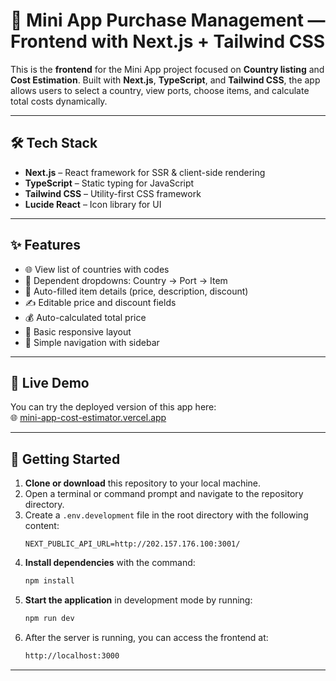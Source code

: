 # 🛒 Mini App Purchase Management — Frontend with Next.js + Tailwind CSS

This is the **frontend** for the Mini App project focused on **Country listing** and **Cost Estimation**. Built with **Next.js**, **TypeScript**, and **Tailwind CSS**, the app allows users to select a country, view ports, choose items, and calculate total costs dynamically.

---

## 🛠️ Tech Stack

- **Next.js** – React framework for SSR & client-side rendering
- **TypeScript** – Static typing for JavaScript
- **Tailwind CSS** – Utility-first CSS framework
- **Lucide React** – Icon library for UI

---

## ✨ Features

- 🌐 View list of countries with codes
- 🚢 Dependent dropdowns: Country → Port → Item
- 💼 Auto-filled item details (price, description, discount)
- ✍️ Editable price and discount fields
- 💰 Auto-calculated total price
- 📱 Basic responsive layout
- 🔄 Simple navigation with sidebar

---

## 🔗 Live Demo

You can try the deployed version of this app here:  
🌐 [mini-app-cost-estimator.vercel.app](https://mini-app-cost-estimator.vercel.app/country/cost-estimator)

---

## 🚀 Getting Started

1. **Clone or download** this repository to your local machine.
2. Open a terminal or command prompt and navigate to the repository directory.
3. Create a `.env.development` file in the root directory with the following content:
    ```env
    NEXT_PUBLIC_API_URL=http://202.157.176.100:3001/
    ```
4. **Install dependencies** with the command:
    ```sh
    npm install
    ```
5. **Start the application** in development mode by running:
    ```sh
    npm run dev
    ```
6. After the server is running, you can access the frontend at:
    ```sh
    http://localhost:3000
    ```

---